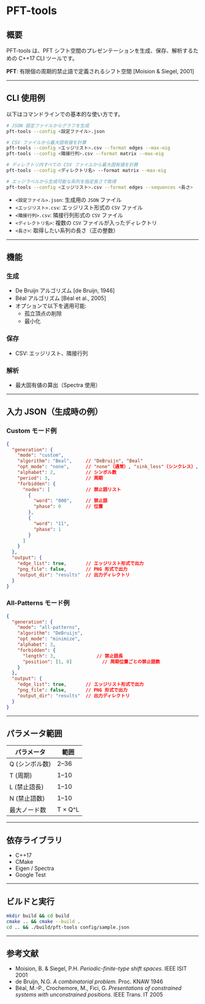 # PFT-tools

## 概要

PFT-tools は、PFT シフト空間のプレゼンテーションを生成、保存、解析するための C++17 CLI ツールです。

**PFT**: 有限個の周期的禁止語で定義されるシフト空間 [Moision & Siegel, 2001]

---

## CLI 使用例

以下はコマンドラインでの基本的な使い方です。

```sh
# JSON 設定ファイルからグラフを生成
pft-tools --config <設定ファイル>.json

# CSV ファイルから最大固有値を計算
pft-tools --config <エッジリスト>.csv --format edges --max-eig
pft-tools --config <隣接行列>.csv --format matrix --max-eig

# ディレクトリ内すべての CSV ファイルから最大固有値を計算
pft-tools --config <ディレクトリ名> --format matrix --max-eig

# エッジラベルから生成可能な系列を指定長さで取得
pft-tools --config <エッジリスト>.csv --format edges --sequences <長さ>
```

- `<設定ファイル>.json`: 生成用の `JSON` ファイル
- `<エッジリスト>.csv`: エッジリスト形式の `CSV` ファイル
- `<隣接行列>.csv`: 隣接行列形式の `CSV` ファイル
- `<ディレクトリ名>`: 複数の `CSV` ファイルが入ったディレクトリ
- `<長さ>`: 取得したい系列の長さ（正の整数）

---

## 機能

### 生成

- De Bruijn アルゴリズム [de Bruijn, 1946]
- Béal アルゴリズム [Béal et al., 2005]
- オプションで以下を適用可能:
  - 孤立頂点の削除
  - 最小化

### 保存

- CSV: エッジリスト、隣接行列

### 解析

- 最大固有値の算出（Spectra 使用）

---

## 入力 JSON（生成時の例）

### Custom モード例

```json
{
  "generation": {
    "mode": "custom",
    "algorithm": "Beal",     // "DeBruijn", "Beal"
    "opt_mode": "none",      // "none"（通常）, "sink_less"（シンクレス）, "minimize"（最小化）
    "alphabet": 2,           // シンボル数
    "period": 3,             // 周期
    "forbidden": {
      "nodes": [             // 禁止語リスト
        {
          "word": "000",     // 禁止語
          "phase": 0         // 位置
        },
        {
          "word": "11",
          "phase": 1
        }
      ]
    }
  },
  "output": {
    "edge_list": true,       // エッジリスト形式で出力
    "png_file": false,       // PNG 形式で出力
    "output_dir": "results"  // 出力ディレクトリ
  }
}
```

### All-Patterns モード例

```json
{
  "generation": {
    "mode": "all-patterns",
    "algorithm": "DeBruijn",
    "opt_mode": "minimize",
    "alphabet": 3,
    "forbidden": {
      "length": 3,               // 禁止語長
      "position": [1, 0]           // 周期位置ごとの禁止語数
    }
  },
  "output": {
    "edge_list": true,       // エッジリスト形式で出力
    "png_file": false,       // PNG 形式で出力
    "output_dir": "results"  // 出力ディレクトリ
  }
}
```

---

## パラメータ範囲

| パラメータ     | 範囲    |
| -------------- | ------- |
| Q (シンボル数) | 2–36    |
| T (周期)       | 1–10    |
| L (禁止語長)   | 1–10    |
| N (禁止語数)   | 1–10    |
| 最大ノード数   | T × Q^L |

---

## 依存ライブラリ

- C++17
- CMake
- Eigen / Spectra
- Google Test

---

## ビルドと実行

```sh
mkdir build && cd build
cmake .. && cmake --build .
cd .. && ./build/pft-tools config/sample.json
```

---

## 参考文献

- Moision, B. & Siegel, P.H. _Periodic-finite-type shift spaces._ IEEE ISIT 2001
- de Bruijn, N.G. _A combinatorial problem._ Proc. KNAW 1946
- Béal, M.-P., Crochemore, M., Fici, G. _Presentations of constrained systems with unconstrained positions._ IEEE Trans. IT 2005
